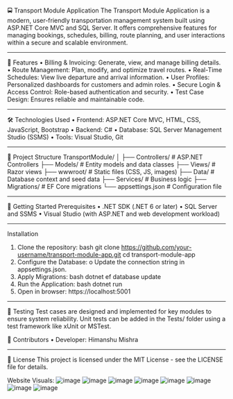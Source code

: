 🚍 Transport Module Application
The Transport Module Application is a modern, user-friendly transportation management system built using ASP.NET Core MVC and SQL Server. It offers comprehensive features for managing bookings, schedules, billing, route planning, and user interactions within a secure and scalable environment.
________________________________________

📌 Features
•	Billing & Invoicing: Generate, view, and manage billing details.
•	Route Management: Plan, modify, and optimize travel routes.
•	Real-Time Schedules: View live departure and arrival information.
•	User Profiles: Personalized dashboards for customers and admin roles.
•	Secure Login & Access Control: Role-based authentication and security.
•	Test Case Design: Ensures reliable and maintainable code.
________________________________________

🛠️ Technologies Used
•	Frontend: ASP.NET Core MVC, HTML, CSS, JavaScript, Bootstrap
•	Backend: C#
•	Database: SQL Server Management Studio (SSMS)
•	Tools: Visual Studio, Git

________________________________________
📁 Project Structure
TransportModule/
│
├── Controllers/           # ASP.NET Controllers
├── Models/                # Entity models and data classes
├── Views/                 # Razor views
├── wwwroot/               # Static files (CSS, JS, images)
├── Data/                  # Database context and seed data
├── Services/              # Business logic
├── Migrations/            # EF Core migrations
└── appsettings.json       # Configuration file
________________________________________

🚀 Getting Started
Prerequisites
•	.NET SDK (.NET 6 or later)
•	SQL Server and SSMS
•	Visual Studio (with ASP.NET and web development workload)

________________________________________
Installation
1.	Clone the repository:
bash
git clone https://github.com/your-username/transport-module-app.git
cd transport-module-app
2.	Configure the Database:
o	Update the connection string in appsettings.json.
3.	Apply Migrations:
bash
dotnet ef database update
4.	Run the Application:
bash
dotnet run
5.	Open in browser: https://localhost:5001

________________________________________
🧪 Testing
Test cases are designed and implemented for key modules to ensure system reliability. Unit tests can be added in the Tests/ folder using a test framework like xUnit or MSTest.

👥 Contributors
•	Developer: Himanshu Mishra
________________________________________

📃 License
This project is licensed under the MIT License - see the LICENSE file for details.



Website Visuals:
![image](https://github.com/user-attachments/assets/d04e7a52-89f1-422d-b9fe-66d826c27c7a)
![image](https://github.com/user-attachments/assets/255a6e4f-5f64-4c3c-92e1-0180b289afa2)
![image](https://github.com/user-attachments/assets/ff8b654e-1d76-43ff-9bcb-7cb1f0d9f35b)
![image](https://github.com/user-attachments/assets/0a6fee29-f95b-4e2b-a4cc-4dd3a56cc7bb)
![image](https://github.com/user-attachments/assets/06f59035-0398-42aa-bb52-f32ebcf09cf9)
![image](https://github.com/user-attachments/assets/44e977df-28cf-493c-867c-535c73bd4fef)
![image](https://github.com/user-attachments/assets/652b07f7-4ef6-4617-9032-e45f56d79e97)
![image](https://github.com/user-attachments/assets/a4449ec8-0e5b-4b39-b3be-0fbf43e03644)







